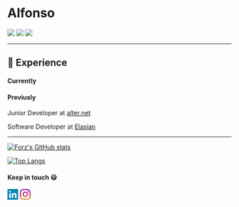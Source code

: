   
# Alfonso
[![](https://img.shields.io/badge/OS-Ubuntu-orange?style=flat&logo=linux&logoColor=black)](https://ubuntu.com/)
[![](https://img.shields.io/badge/OS-Fedora-blue?style=flat&logo=linux&logoColor=black)](https://fedora.com/)
[![](https://img.shields.io/badge/Editor-VS%20Code-blueviolet?style=flat&logo=visual-studio-code&logoColor=black)](https://code.visualstudio.com/)


<hr>

## :briefcase: Experience 

#### Currently

#### Previusly
Junior Developer at [alter.net](https://www.alternet.it)

Software Developer at [Elasian](https://www.elaisian.com)

<hr>
<!--
## :dart: Goals

#### Current
- [ ] Improve my career
- [ ] Enjoy experiece abroad
- [ ] Create a software house
- [ ] Partecipate to Hackathons

#### Completed
- [x] Start a programmer career
- [x] Attended a startups accelerator program
-->


<!--
**Forz70043/Forz70043** is a ✨ _special_ ✨ repository because its `README.md` (this file) appears on your GitHub profile.

Here are some ideas to get you started:

- 🔭 I’m currently working on ...
- 🌱 I’m currently learning ...
- 👯 I’m looking to collaborate on ...
- 🤔 I’m looking for help with ...
- 💬 Ask me about ...
- 📫 How to reach me: ...
- 😄 Pronouns: ...
- ⚡ Fun fact: ...
-->

[![Forz's GitHub stats](https://github-readme-stats.vercel.app/api?username=Forz70043&count_private=true&theme=gotham&show_icons=true)]()

[![Top Langs](https://github-readme-stats.vercel.app/api/top-langs/?username=Forz70043&layout=compact&langs_count=6&theme=gotham)](https://github.com/anuraghazra/github-readme-stats)


#### Keep in touch :smiley:
[![](/images/linkedin.png)](https://www.linkedin.it/in/alfonsopisicchio)
[![](/images/instagram.png)](https://www.instagram.com/le_muert/)
